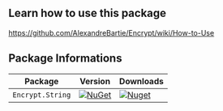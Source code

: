 ## Learn how to use this package
https://github.com/AlexandreBartie/Encrypt/wiki/How-to-Use

## Package Informations

| Package |  Version | Downloads |
| ------- | ----- | ----- |
| `Encrypt.String` | [![NuGet](https://img.shields.io/nuget/v/Encrypt.String.svg)](https://nuget.org/packages/Encrypt.String) | [![Nuget](https://img.shields.io/nuget/dt/Encrypt.String.svg)](https://nuget.org/packages/Encrypt.String) |

